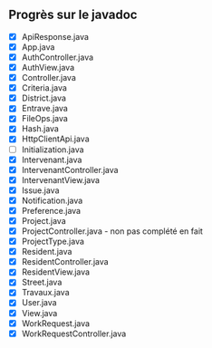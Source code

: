  ## Progrès sur le javadoc
  
- [x] ApiResponse.java
- [x] App.java
- [x] AuthController.java
- [x] AuthView.java
- [x] Controller.java
- [x] Criteria.java
- [x] District.java
- [x] Entrave.java
- [x] FileOps.java
- [x] Hash.java
- [x] HttpClientApi.java
- [ ] Initialization.java
- [x] Intervenant.java
- [x] IntervenantController.java
- [x] IntervenantView.java
- [x] Issue.java
- [x] Notification.java
- [x] Preference.java
- [x] Project.java
- [x] ProjectController.java - non pas complété en fait
- [x] ProjectType.java
- [x] Resident.java
- [x] ResidentController.java
- [x] ResidentView.java
- [x] Street.java
- [x] Travaux.java
- [x] User.java
- [x] View.java
- [x] WorkRequest.java
- [x] WorkRequestController.java
